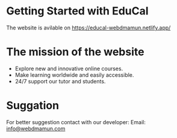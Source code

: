 # Getting Started with EduCal

The website is avilable on https://educal-webdmamun.netlify.app/

# The mission of the website
- Explore new and innovative online courses.
- Make learning worldwide and easily accessible. 
- 24/7 support our tutor and students.

# Suggation
For better suggestion contact with our developer: Email: info@webdmamun.com
